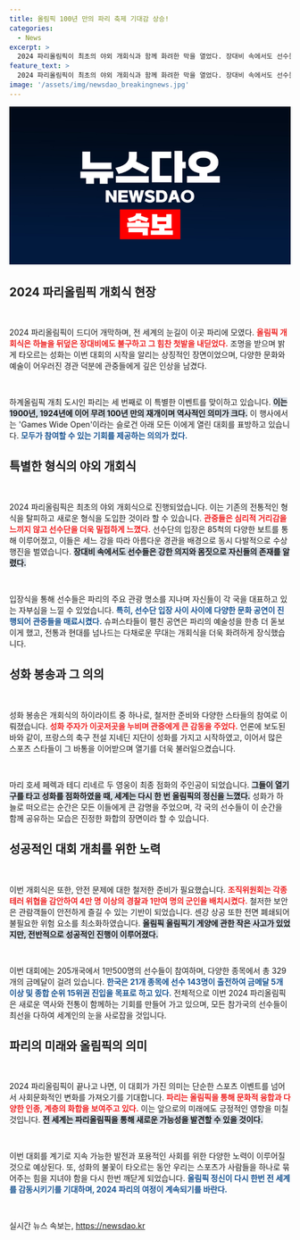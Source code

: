 ```yaml
---
title: 올림픽 100년 만의 파리 축제 기대감 상승!
categories:
  - News
excerpt: >
  2024 파리올림픽이 최초의 야외 개회식과 함께 화려한 막을 열었다. 장대비 속에서도 선수들은 수상 행진을 통해 프랑스의 문화를 선보였고, 성화 점화를 이어진 감동의 순간이 펼쳐졌다. 하지만 한국 소개에서 실수도 발생해 시선을 끌었다. 30만 관객과 함께하는 진정한 지구촌 축제가 시작되었다!
feature_text: >
  2024 파리올림픽이 최초의 야외 개회식과 함께 화려한 막을 열었다. 장대비 속에서도 선수들은 수상 행진을 통해 프랑스의 문화를 선보였고, 성화 점화를 이어진 감동의 순간이 펼쳐졌다. 하지만 한국 소개에서 실수도 발생해 시선을 끌었다. 30만 관객과 함께하는 진정한 지구촌 축제가 시작되었다!
image: '/assets/img/newsdao_breakingnews.jpg'
---
```


<p><img src="/assets/img/newsdao_breakingnews.jpg" alt="koreaapp 속보" /></p>

<h2 data-ke-size="size26">2024 파리올림픽 개회식 현장</h2>

<p data-ke-size="size16">&nbsp;</p>

<p>2024 파리올림픽이 드디어 개막하며, 전 세계의 눈길이 이곳 파리에 모였다. <b><span style="color: #ee2323;">올림픽 개회식은 하늘을 뒤덮은 장대비에도 불구하고 그 힘찬 첫발을 내딛었다.</span></b>  조명을 받으며 밝게 타오르는 성화는 이번 대회의 시작을 알리는 상징적인 장면이었으며, 다양한 문화와 예술이 어우러진 경관 덕분에 관중들에게 깊은 인상을 남겼다. </p>

<p data-ke-size="size16">&nbsp;</p>

<p>하계올림픽 개최 도시인 파리는 세 번째로 이 특별한 이벤트를 맞이하고 있습니다. <b><span style="background-color: #21538527;">이는 1900년, 1924년에 이어 무려 100년 만의 재개이며 역사적인 의미가 크다.</span></b> 이 행사에서는 'Games Wide Open'이라는 슬로건 아래 모든 이에게 열린 대회를 표방하고 있습니다. <b><span style="color: #1a5490;">모두가 참여할 수 있는 기회를 제공하는 의의가 컸다.</span></b></p>

<h2 data-ke-size="size26">특별한 형식의 야외 개회식</h2>

<p data-ke-size="size16">&nbsp;</p>

<p>2024 파리올림픽은 최초의 야외 개회식으로 진행되었습니다. 이는 기존의 전통적인 형식을 탈피하고 새로운 형식을 도입한 것이라 할 수 있습니다. <b><span style="color: #ee2323;">관중들은 심리적 거리감을 느끼지 않고 선수단을 더욱 밀접하게 느꼈다.</span></b> 선수단의 입장은 85척의 다양한 보트를 통해 이루어졌고, 이들은 세느 강을 따라 아름다운 경관을 배경으로 동시 다발적으로 수상 행진을 벌였습니다. <b><span style="background-color: #21538527;">장대비 속에서도 선수들은 강한 의지와 몸짓으로 자신들의 존재를 알렸다.</span></b></p>

<p data-ke-size="size16">&nbsp;</p>

<p>입장식을 통해 선수들은 파리의 주요 관광 명소를 지나며 자신들이 각 국을 대표하고 있는 자부심을 느낄 수 있었습니다. <b><span style="color: #1a5490;">특히, 선수단 입장 사이 사이에 다양한 문화 공연이 진행되어 관중들을 매료시켰다.</span></b> 슈퍼스타들이 펼친 공연은 파리의 예술성을 한층 더 돋보이게 했고, 전통과 현대를 넘나드는 다채로운 무대는 개회식을 더욱 화려하게 장식했습니다.</p>

<h2 data-ke-size="size26">성화 봉송과 그 의의</h2>

<p data-ke-size="size16">&nbsp;</p>

<p>성화 봉송은 개회식의 하이라이트 중 하나로, 철저한 준비와 다양한 스타들의 참여로 이뤄졌습니다. <b><span style="color: #ee2323;">성화 주자가 이곳저곳을 누비며 관중에게 큰 감동을 주었다.</span></b> 언론에 보도된 바와 같이, 프랑스의 축구 전설 지네딘 지단이 성화를 가지고 시작하였고, 이어서 많은 스포츠 스타들이 그 바통을 이어받으며 열기를 더욱 불러일으켰습니다. </p>

<p data-ke-size="size16">&nbsp;</p>

<p>마리 호세 페렉과 테디 리네르 두 영웅이 최종 점화의 주인공이 되었습니다. <b><span style="background-color: #21538527;">그들이 열기구를 타고 성화를 점화하였을 때, 세계는 다시 한 번 올림픽의 정신을 느꼈다.</span></b> 성화가 하늘로 떠오르는 순간은 모든 이들에게 큰 감명을 주었으며, 각 국의 선수들이 이 순간을 함께 공유하는 모습은 진정한 화합의 장면이라 할 수 있습니다. </p>

<h2 data-ke-size="size26">성공적인 대회 개최를 위한 노력</h2>

<p data-ke-size="size16">&nbsp;</p>

<p>이번 개회식은 또한, 안전 문제에 대한 철저한 준비가 필요했습니다. <b><span style="color: #ee2323;">조직위원회는 각종 테러 위협을 감안하여 4만 명 이상의 경찰과 1만여 명의 군인을 배치시켰다.</span></b> 철저한 보안은 관람객들이 안전하게 즐길 수 있는 기반이 되었습니다. 센강 상공 또한 전면 폐쇄되어 불필요한 위험 요소를 최소화하였습니다. <b><span style="background-color: #21538527;">올림픽 올림픽기 게양에 관한 작은 사고가 있었지만, 전반적으로 성공적인 진행이 이루어졌다.</span></b></p>

<p data-ke-size="size16">&nbsp;</p>

<p>이번 대회에는 205개국에서 1만500명의 선수들이 참여하며, 다양한 종목에서 총 329개의 금메달이 걸려 있습니다. <b><span style="color: #1a5490;">한국은 21개 종목에 선수 143명이 출전하여 금메달 5개 이상 및 종합 순위 15위권 진입을 목표로 하고 있다.</span></b> 전체적으로 이번 2024 파리올림픽은 새로운 역사와 전통이 함께하는 기회를 만들어 가고 있으며, 모든 참가국의 선수들이 최선을 다하여 세계인의 눈을 사로잡을 것입니다. </p>

<h2 data-ke-size="size26">파리의 미래와 올림픽의 의미</h2>

<p data-ke-size="size16">&nbsp;</p>

<p>2024 파리올림픽이 끝나고 나면, 이 대회가 가진 의미는 단순한 스포츠 이벤트를 넘어서 사회문화적인 변화를 가져오기를 기대합니다. <b><span style="color: #ee2323;">파리는 올림픽을 통해 문화적 융합과 다양한 인종, 계층의 화합을 보여주고 있다.</span></b> 이는 앞으로의 미래에도 긍정적인 영향을 미칠 것입니다. <b><span style="background-color: #21538527;">전 세계는 파리올림픽을 통해 새로운 가능성을 발견할 수 있을 것이다.</span></b></p>

<p data-ke-size="size16">&nbsp;</p>

<p>이번 대회를 계기로 지속 가능한 발전과 포용적인 사회를 위한 다양한 노력이 이루어질 것으로 예상된다. 또, 성화의 불꽃이 타오르는 동안 우리는 스포츠가 사람들을 하나로 묶어주는 힘을 지녀야 함을 다시 한번 깨닫게 되었습니다. <b><span style="color: #1a5490;">올림픽 정신이 다시 한번 전 세계를 감동시키기를 기대하며, 2024 파리의 여정이 계속되기를 바란다.</span></b> </p>

<p data-ke-size="size16">&nbsp;</p>
실시간 뉴스 속보는, <a href="https://newsdao.kr" rel="dofollow">https://newsdao.kr</a>


